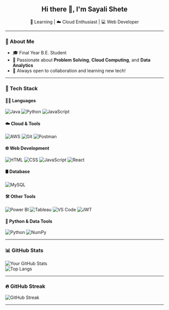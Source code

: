 <h2 align="center">Hi there 👋, I'm Sayali Shete</h2>

<p align="center">
🌱 Learning | ☁️ Cloud Enthusiast | 💻 Web Developer
</p>

---

### 🔭 About Me
- 🎓 Final Year B.E. Student  
- 🧠 Passionate about **Problem Solving**, **Cloud Computing**, and **Data Analytics**  
- 💬 Always open to collaboration and learning new tech!

---

### 🧰 Tech Stack

#### 👩‍💻 Languages
![Java](https://img.shields.io/badge/Java-007396?style=flat-square&logo=java&logoColor=white)
![Python](https://img.shields.io/badge/Python-3776AB?style=flat-square&logo=python&logoColor=white)
![JavaScript](https://img.shields.io/badge/JavaScript-F7DF1E?style=flat-square&logo=javascript&logoColor=black)

#### ☁️ Cloud & Tools
![AWS](https://img.shields.io/badge/AWS-232F3E?style=flat-square&logo=amazon-aws&logoColor=white)
![Git](https://img.shields.io/badge/Git-F05032?style=flat-square&logo=git&logoColor=white)
![Postman](https://img.shields.io/badge/Postman-FF6C37?style=flat-square&logo=postman&logoColor=white)

#### 🌐 Web Development
![HTML](https://img.shields.io/badge/HTML5-E34F26?style=flat-square&logo=html5&logoColor=white)
![CSS](https://img.shields.io/badge/CSS3-1572B6?style=flat-square&logo=css3&logoColor=white)
![JavaScript](https://img.shields.io/badge/JavaScript-F7DF1E?style=flat-square&logo=javascript&logoColor=black)
![React](https://img.shields.io/badge/React-61DAFB?style=flat-square&logo=react&logoColor=black)

#### 🛢️ Database
![MySQL](https://img.shields.io/badge/MySQL-4479A1?style=flat-square&logo=mysql&logoColor=white)

#### 🛠️ Other Tools
![Power BI](https://img.shields.io/badge/Power%20BI-F2C811?style=flat-square&logo=powerbi&logoColor=black)
![Tableau](https://img.shields.io/badge/Tableau-E97627?style=flat-square&logo=tableau&logoColor=white)
![VS Code](https://img.shields.io/badge/VS%20Code-007ACC?style=flat-square&logo=visual-studio-code&logoColor=white)
![JWT](https://img.shields.io/badge/JWT-000000?style=flat-square&logo=jsonwebtokens&logoColor=white)

#### 🐍 Python & Data Tools
![Python](https://img.shields.io/badge/Python-3776AB?style=flat-square&logo=python&logoColor=white)
![NumPy](https://img.shields.io/badge/NumPy-013243?style=flat-square&logo=numpy&logoColor=white)

---

### 📊 GitHub Stats
![Your GitHub Stats](https://github-readme-stats.vercel.app/api?username=sayalii2004&show_icons=true&theme=radical)  
![Top Langs](https://github-readme-stats.vercel.app/api/top-langs/?username=sayalii2004&layout=compact&theme=radical)

---

### 🔥 GitHub Streak

![GitHub Streak](https://streak-stats.demolab.com/?user=sayalii2004&theme=dark&hide_border=false)

---

